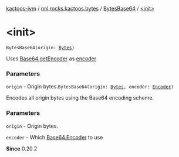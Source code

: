 [kactoos-jvm](../../index.md) / [nnl.rocks.kactoos.bytes](../index.md) / [BytesBase64](index.md) / [&lt;init&gt;](./-init-.md)

# &lt;init&gt;

`BytesBase64(origin: `[`Bytes`](../../nnl.rocks.kactoos/-bytes/index.md)`)`

Uses [Base64.getEncoder](http://docs.oracle.com/javase/8/docs/api/java/util/Base64.html#getEncoder()) as [encoder](#)

### Parameters

`origin` - Origin bytes.`BytesBase64(origin: `[`Bytes`](../../nnl.rocks.kactoos/-bytes/index.md)`, encoder: `[`Encoder`](http://docs.oracle.com/javase/8/docs/api/java/util/Base64/Encoder.html)`)`

Encodes all origin bytes using the Base64 encoding scheme.

### Parameters

`origin` - Origin bytes.

`encoder` - Which [Base64.Encoder](http://docs.oracle.com/javase/8/docs/api/java/util/Base64/Encoder.html) to use

**Since**
0.20.2

